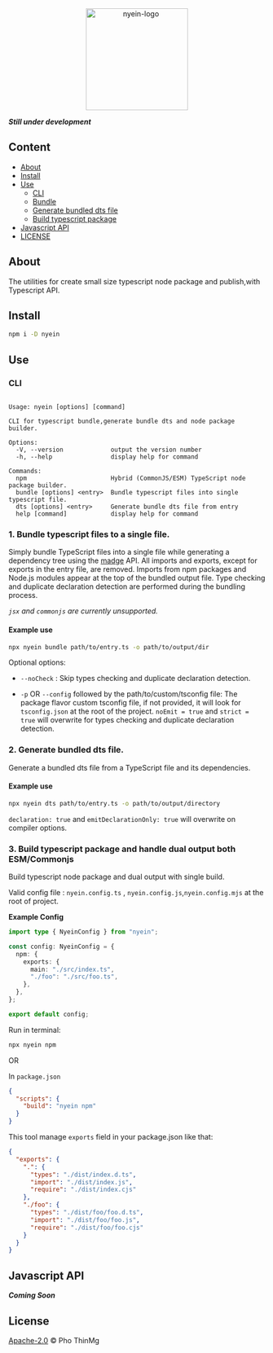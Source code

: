 <div align="center">
<img alt="nyein-logo" src="https://cdn.jsdelivr.net/gh/phothinmg/nyein@main/public/nyein.png" width="200px" height="200px">
</div>

**_Still under development_**

## Content

- [About](#about)
- [Install](#install)
- [Use](#use)
  - [CLI](#cli)
  - [Bundle](#1-bundle-typescript-files-to-a-single-file)
  - [Generate bundled dts file](#2-generate-bundled-dts-file)
  - [Build typescript package](#3-build-typescript-package-and-handle-dual-output-both-esmcommonjs)
- [Javascript API](#javascript-api)
- [LICENSE](#license)

## About

The utilities for create small size typescript node package and publish,with Typescript API.

## Install

```bash
npm i -D nyein
```

## Use

### CLI

```text

Usage: nyein [options] [command]

CLI for typescript bundle,generate bundle dts and node package builder.

Options:
  -V, --version             output the version number
  -h, --help                display help for command

Commands:
  npm                       Hybrid (CommonJS/ESM) TypeScript node package builder.
  bundle [options] <entry>  Bundle typescript files into single typescript file.
  dts [options] <entry>     Generate bundle dts file from entry
  help [command]            display help for command

```

### 1. Bundle typescript files to a single file.

Simply bundle TypeScript files into a single file while generating a dependency tree using the [madge][madge-github] API. All imports and exports, except for exports in the entry file, are removed. Imports from npm packages and Node.js modules appear at the top of the bundled output file. Type checking and duplicate declaration detection are performed during the bundling process.

_*`jsx` and `commonjs` are currently unsupported.*_

#### Example use

```bash
npx nyein bundle path/to/entry.ts -o path/to/output/dir
```

Optional options:

- `--noCheck` : Skip types checking and duplicate declaration detection.

- `-p` OR `--config` followed by the path/to/custom/tsconfig file: The package flavor custom tsconfig file, if not provided, it will look for `tsconfig.json` at the root of the project. `noEmit = true` and `strict = true` will overwrite for types checking and duplicate declaration detection.

### 2. Generate bundled dts file.

Generate a bundled dts file from a TypeScript file and its dependencies.

#### Example use

```bash
npx nyein dts path/to/entry.ts -o path/to/output/directory
```

`declaration: true` and `emitDeclarationOnly: true` will overwrite on compiler options.

### 3. Build typescript package and handle dual output both ESM/Commonjs

Build typescript node package and dual output with single build.

Valid config file : `nyein.config.ts` , `nyein.config.js`,`nyein.config.mjs` at the root of project.

**Example Config**

```ts
import type { NyeinConfig } from "nyein";

const config: NyeinConfig = {
  npm: {
    exports: {
      main: "./src/index.ts",
      "./foo": "./src/foo.ts",
    },
  },
};

export default config;
```

Run in terminal:

```bash
npx nyein npm
```

OR

In `package.json`

```json
{
  "scripts": {
    "build": "nyein npm"
  }
}
```

This tool manage `exports` field in your package.json like that:

```json
{
  "exports": {
    ".": {
      "types": "./dist/index.d.ts",
      "import": "./dist/index.js",
      "require": "./dist/index.cjs"
    },
    "./foo": {
      "types": "./dist/foo/foo.d.ts",
      "import": "./dist/foo/foo.js",
      "require": "./dist/foo/foo.cjs"
    }
  }
}
```

## Javascript API

**_Coming Soon_**


## License

[Apache-2.0][file-license] © Pho ThinMg


<!-- Links Ref -->
[file-license]: LICENSE
[madge-github]: https://github.com/pahen/madge
